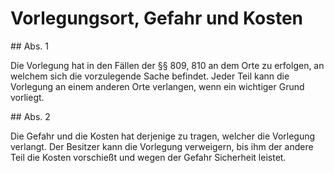 # Vorlegungsort, Gefahr und Kosten



\#\# Abs. 1

 Die Vorlegung hat in den Fällen der §§ 809, 810 an dem Orte zu erfolgen, an welchem sich die vorzulegende Sache befindet. Jeder Teil kann die Vorlegung an einem anderen Orte verlangen, wenn ein wichtiger Grund vorliegt.

\#\# Abs. 2

 Die Gefahr und die Kosten hat derjenige zu tragen, welcher die Vorlegung verlangt. Der Besitzer kann die Vorlegung verweigern, bis ihm der andere Teil die Kosten vorschießt und wegen der Gefahr Sicherheit leistet. 


